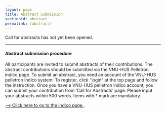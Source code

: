 ```yaml
---
layout: page
title: Abstract Submission
sectionid: abstract
permalink: /abstract/
---
```


Call for abstracts has not yet been opened.

---

#### Abstract submission procedure

All participants are invited to submit abstracts of their contributions. The abstract contributions should be submitted via the VNU-HUS Pelletron indico page. To submit an abstract, you need an account of the VNU-HUS pelletron indico system.  To register, click “login” at the top page and follow the instruction.  Once you have a VNU-HUS pelletron indico account, you can submit your contribution from ‘Call for Abstracts’ page.  Please input your abstracts within 500 words.  Items with * mark are mandatory.

[–> Click here to go to the indico page.](https://indico.maygiatoc.com/e/OMEG16). 


